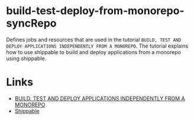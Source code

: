 # build-test-deploy-from-monorepo-syncRepo

Defines jobs and resources that are used in the tutorial `BUILD, TEST AND DEPLOY APPLICATIONS INDEPENDENTLY FROM A MONOREPO`. The tutorial explains how to use shippable to build and deploy applications from a monorepo using shippable.

# Links
  - [BUILD, TEST AND DEPLOY APPLICATIONS INDEPENDENTLY FROM A MONOREPO](http://blog.shippable.com/build-test-and-deploy-applications-independently-from-a-monorepo)
  - [Shippable](http://www.shippable.com)